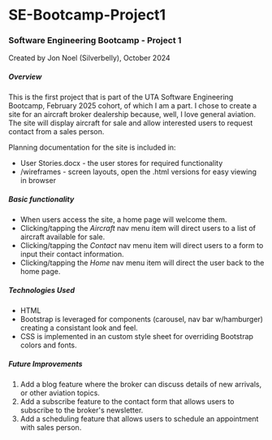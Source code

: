 # SE-Bootcamp-Project1

### Software Engineering Bootcamp - Project 1

Created by Jon Noel (Silverbelly), October 2024

##### Overview

This is the first project that is part of the UTA Software Engineering Bootcamp,
February 2025 cohort, of which I am a part. I chose to create a site for an
aircraft broker dealership because, well, I love general aviation. The site will
display aircraft for sale and allow interested users to request contact from a
sales person.

Planning documentation for the site is included in:
- User Stories.docx - the user stores for required functionality
- /wireframes - screen layouts, open the .html versions for easy viewing in browser

##### Basic functionality
- When users access the site, a home page will welcome them.
- Clicking/tapping the *Aircraft* nav menu item will direct users to a list of aircraft available for sale.
- Clicking/tapping the *Contact* nav menu item will direct users to a form to input their contact information.
- Clicking/tapping the *Home* nav menu item will direct the user back to the home page.

##### Technologies Used

- HTML
- Bootstrap is leveraged for components (carousel, nav bar w/hamburger) creating a consistant look and feel.
- CSS is implemented in an custom style sheet for overriding Bootstrap colors and fonts.

##### Future Improvements
1. Add a blog feature where the broker can discuss details of new arrivals, or other aviation topics.
2. Add a subscribe feature to the contact form that allows users to subscribe to the broker's newsletter.
3. Add a scheduling feature that allows users to schedule an appointment with sales person.
